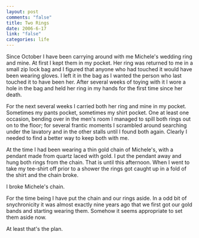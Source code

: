 ```yaml
--- 
layout: post
comments: "false"
title: Two Rings
date: 2006-6-17
link: "false"
categories: life
---
```

Since October I have been carrying around with me Michele's wedding ring and mine. At first I kept them in my pocket. Her ring was returned to me in a small zip lock bag and I figured that anyone who had touched it would have been wearing gloves. I left it in the bag as I wanted the person who last touched it to have been her. After several weeks of toying with it I wore a hole in the bag and held her ring in my hands for the first time since her death.

For the next several weeks I carried both her ring and mine in my pocket. Sometimes my pants pocket, sometimes my shirt pocket. One at least one occasion, bending over in the men's room I managed to spill both rings out on to the floor; for several frantic moments I scrambled around searching under the lavatory and in the other stalls until I found both again. Clearly I needed to find a better way to keep both with me.

At the time I had been wearing a thin gold chain of Michele's, with a pendant made from quartz laced with gold. I put the pendant away and hung both rings from the chain. That is until this afternoon. When I went to take my tee-shirt off prior to a shower the rings got caught up in a fold of the shirt and the chain broke.

I broke Michele's chain.

For the time being I have put the chain and our rings aside. In a odd bit of snychronicity it was almost exactly nine years ago that we first got our gold bands and starting wearing them. Somehow it seems appropriate to set them aside now.

At least that's the plan.
